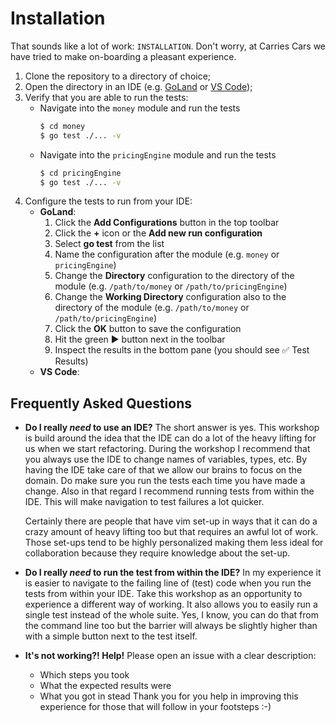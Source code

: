 Installation
============

That sounds like a lot of work: `INSTALLATION`.
Don't worry, at Carries Cars we have tried to make on-boarding a pleasant experience.

 1. Clone the repository to a directory of choice;
 2. Open the directory in an IDE (e.g. [GoLand][1] or [VS Code][2]);
 3. Verify that you are able to run the tests:
     - Navigate into the `money` module and run the tests
       ```bash
       $ cd money
       $ go test ./... -v
       ```
     - Navigate into the `pricingEngine` module and run the tests
       ```bash
       $ cd pricingEngine
       $ go test ./... -v
       ```
 4. Configure the tests to run from your IDE:
     - **GoLand**: 
       1. Click the **Add Configurations** button in the top toolbar
       2. Click the **+** icon or the **Add new run configuration**
       3. Select **go test** from the list
       4. Name the configuration after the module (e.g. `money` or `pricingEngine`)
       5. Change the **Directory** configuration to the directory of the module (e.g. `/path/to/money` or `/path/to/pricingEngine`)
       6. Change the **Working Directory** configuration also to the directory of the module (e.g. `/path/to/money` or `/path/to/pricingEngine`)
       7. Click the **OK** button to save the configuration
       8. Hit the green ▶️ button next in the toolbar
       9. Inspect the results in the bottom pane (you should see ✅ Test Results)
     - **VS Code**: <not yet researched>

Frequently Asked Questions
--------------------------

 * **Do I really _need_ to use an IDE?**
   The short answer is yes. This workshop is build around the idea that the IDE can do a lot of the heavy lifting for us 
   when we start refactoring. During the workshop I recommend that you always use the IDE to change names of variables, 
   types, etc. By having the IDE take care of that we allow our brains to focus on the domain. Do make sure you run the
   tests each time you have made a change. Also in that regard I recommend running tests from within the IDE. This will 
   make navigation to test failures a lot quicker.  
   
   Certainly there are people that have vim set-up in ways that it can do a crazy amount of 
   heavy lifting too but that requires an awful lot of work. Those set-ups tend to be highly personalized making them 
   less ideal for collaboration because they require knowledge about the set-up.
 
 * **Do I really _need_ to run the test from within the IDE?**
   In my experience it is easier to navigate to the failing line of (test) code when you run the tests from within your 
   IDE. Take this workshop as an opportunity to experience a different way of working. It also allows you to easily run 
   a single test instead of the whole suite. Yes, I know, you can do that from the command line too but the barrier will
   always be slightly higher than with a simple button next to the test itself. 

 * **It's not working?! Help!**
   Please open an issue with a clear description:
    - Which steps you took
    - What the expected results were
    - What you got in stead
   Thank you for you help in improving this experience for those that will follow in your footsteps :-)

[1]: https://www.jetbrains.com/go/
[2]: https://code.visualstudio.com
